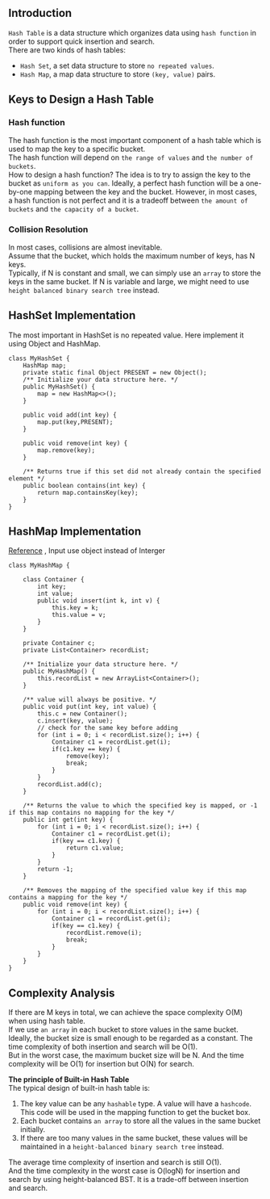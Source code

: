 ## Introduction
`Hash Table` is a data structure which organizes data using  `hash function` in order to support quick insertion and search.  
There are two kinds of hash tables:
- `Hash Set`, a set data structure to store `no repeated values`.  
- `Hash Map`, a map data structure to store `(key, value)` pairs.

## Keys to Design a Hash Table
### Hash function
The hash function is the most important component of a hash table which is used to map the key to a specific bucket.  
The hash function will depend on `the range of values` and `the number of buckets`.  
How to design a hash function? The idea is to try to assign the key to the bucket as `uniform as you can`. Ideally, a perfect hash function will be a one-by-one mapping between the key and the bucket. However, in most cases, a hash function is not perfect and it is a tradeoff between `the amount of buckets` and `the capacity of a bucket`.
### Collision Resolution
In most cases, collisions are almost inevitable.  
Assume that the bucket, which holds the maximum number of keys, has N keys.  
Typically, if N is constant and small, we can simply use an `array` to store the keys in the same bucket. If N is variable and large, we might need to use `height balanced binary search tree` instead.

## HashSet Implementation
The most important in HashSet is no repeated value. Here implement it using Object and HashMap.
```
class MyHashSet {
    HashMap map;
    private static final Object PRESENT = new Object();
    /** Initialize your data structure here. */
    public MyHashSet() {
        map = new HashMap<>();
    }

    public void add(int key) {
        map.put(key,PRESENT);
    }

    public void remove(int key) {
        map.remove(key);
    }

    /** Returns true if this set did not already contain the specified element */
    public boolean contains(int key) {
        return map.containsKey(key);
    }
}
```
## HashMap Implementation
[Reference](https://www.journaldev.com/146/hashmap-implementation-with-list-in-java) , Input use object instead of Interger
```
class MyHashMap {

    class Container {
        int key;
        int value;
        public void insert(int k, int v) {
            this.key = k;
            this.value = v;
        }
    }

    private Container c;
    private List<Container> recordList;

    /** Initialize your data structure here. */
    public MyHashMap() {
        this.recordList = new ArrayList<Container>();
    }

    /** value will always be positive. */
    public void put(int key, int value) {
        this.c = new Container();
        c.insert(key, value);
        // check for the same key before adding
        for (int i = 0; i < recordList.size(); i++) {
            Container c1 = recordList.get(i);
            if(c1.key == key) {
                remove(key);
                break;
            }
        }
        recordList.add(c);
    }

    /** Returns the value to which the specified key is mapped, or -1 if this map contains no mapping for the key */
    public int get(int key) {
        for (int i = 0; i < recordList.size(); i++) {
            Container c1 = recordList.get(i);
            if(key == c1.key) {
                return c1.value;
            }
        }
        return -1;
    }

    /** Removes the mapping of the specified value key if this map contains a mapping for the key */
    public void remove(int key) {
        for (int i = 0; i < recordList.size(); i++) {
            Container c1 = recordList.get(i);
            if(key == c1.key) {
                recordList.remove(i);
                break;
            }
        }
    }
}
```
## Complexity Analysis
If there are M keys in total, we can achieve the space complexity O(M) when using hash table.  
If we use `an array` in each bucket to store values in the same bucket. Ideally, the bucket size is small enough to be regarded as a constant. The time complexity of both insertion and search will be O(1).  
But in the worst case, the maximum bucket size will be N. And the time complexity will be O(1) for insertion but O(N) for search.  

**The principle of Built-in Hash Table**  
The typical design of built-in hash table is:  
1. The key value can be any `hashable` type. A value will have a `hashcode`. This code will be used in the mapping function to get the bucket box.  
2. Each bucket contains `an array` to store all the values in the same bucket initially.
3. If there are too many values in the same bucket, these values will be maintained in a `height-balanced binary search tree` instead.   

The average time complexity of insertion and search is still O(1).  
And the time complexity in the worst case is O(logN) for insertion and search by using height-balanced BST. It is a trade-off between insertion and search.
